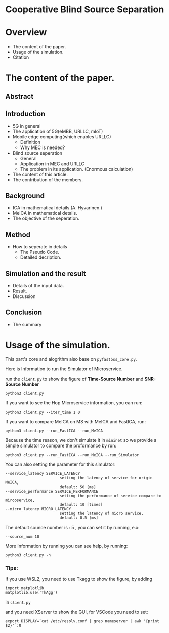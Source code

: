 # Cooperative Blind Source Separation
# Overview
- The content of the paper.
- Usage of the simulation.
- Citation
# The content of the paper.
## Abstract
## Introduction
- 5G in general
- The application of 5G(eMBB, URLLC, mIoT)
- Mobile edge computing(which enables URLLC)
  - Definition
  - Why MEC is needed?
- Blind source seperation 
  - General
  - Application in MEC and URLLC
  - The problem in its application. (Enormous calculation)
- The content of this article.
- The contribution of the members.
## Background 
- ICA in mathematical details.(A. Hyvarinen.)
- MeICA in mathematical details.
- The objective of the seperation.
## Method
- How to seperate in details
  - The Pseudo Code.
  - Detailed decription.
## Simulation and the result
- Details of the input data.
- Result.
- Discussion
## Conclusion
- The summary
# Usage of the simulation.
This part's core and alogrithm also base on `pyfastbss_core.py`.

Here is Information to run the Simulator of Microservice. 

run the `client.py` to show the figure of **Time-Source Number** and **SNR-Source Number**
```
python3 client.py
```

If you want to see the Hop Microservice information, you can run:
```
python3 client.py --iter_time 1 0
```
If you want to compare MeICA on MS with MeICA and FastICA, run:
```
python3 client.py --run_FastICA --run_MeICA
```
Because the time reason, we don't simulate it in `mininet` so we provide a simple simulator to compare the proformance by run:
```
python3 client.py --run_FastICA --run_MeICA --run_Simulator
```
You can also setting the parameter for this simulator:
```
--service_latency SERVICE_LATENCY
                        setting the latency of service for origin MeICA, 
                        default: 50 [ms]
--service_performance SERVICE_PERFORMANCE
                        setting the performance of service compare to mircoservice, 
                        default: 10 [times]
--micro_latency MICRO_LATENCY
                        setting the latency of micro service, 
                        default: 0.5 [ms]
```
The default sounce number is : 5 , you can set it by running, e.x:
```
--source_num 10
```
More Information by running you can see help, by running:
```
python3 client.py -h
```
### Tips:
If you use WSL2, you need to use Tkagg to show the figure, by adding
```
import matplotlib 
matplotlib.use('TkAgg')
```
in `client.py`

and you need XServer to show the GUI, for VSCode you need to set:
```
export DISPLAY=`cat /etc/resolv.conf | grep nameserver | awk '{print $2}'`:0
```
